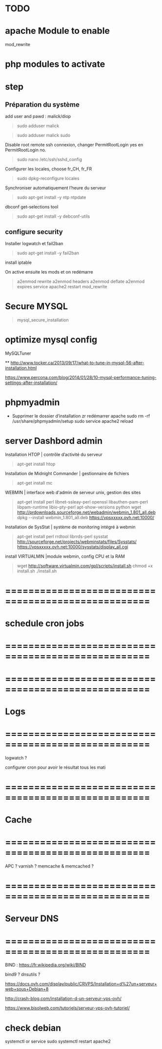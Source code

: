 
# TODO


# apache Module to enable

mod_rewrite

# php modules to activate


# step

## Préparation du système

add user and pawd : malick/diop
> sudo adduser malick

> sudo adduser malick sudo

Disable root remote ssh connexion, changer PermitRootLogin yes en PermitRootLogin no.
> sudo nano /etc/ssh/sshd_config

Configurer les locales, choose fr_CH, fr_FR
> sudo dpkg-reconfigure locales

Synchroniser automatiquement l’heure du serveur
> sudo apt-get install -y ntp ntpdate

dbconf get-selections tool
> sudo apt-get install -y debconf-utils

## configure security

Installer logwatch et fail2ban
> sudo apt-get install -y fail2ban

install iptable



On active ensuite les mods et on redémarre
> a2enmod rewrite
a2enmod headers
a2enmod deflate
a2enmod expires
service apache2 restart
mod_rewrite


# Secure MYSQL

> mysql_secure_installation

# optimize mysql config
MySQLTuner

** http://www.tocker.ca/2013/09/17/what-to-tune-in-mysql-56-after-installation.html

https://www.percona.com/blog/2014/01/28/10-mysql-performance-tuning-settings-after-installation/


# phpmyadmin

* Supprimer le dossier d’installation zr redémarrer apache
sudo rm -rf /usr/share/phpmyadmin/setup
sudo service apache2 reload





# server Dashbord admin

Installation HTOP | contrôle d’activité du serveur
> apt-get install htop

Installation de Midnight Commander |  gestionnaire de fichiers
> apt-get install mc

WEBMIN |  interface web d'admin de serveur unix, gestion des sites
> apt-get install perl libnet-ssleay-perl openssl libauthen-pam-perl libpam-runtime libio-pty-perl apt-show-versions python
wget http://prdownloads.sourceforge.net/webadmin/webmin_1.801_all.deb
dpkg --install webmin_1.801_all.deb
https://vpsxxxxx.ovh.net:10000/

Installation de SysStat | système de monitoring intégré à webmin
> apt-get install perl rrdtool librrds-perl sysstat
http://sourceforge.net/projects/webminstats/files/Sysstats/
https://vpsxxxxx.ovh.net:10000/sysstats/display_all.cgi

install VIRTUALMIN |module webmin, config CPU et la RAM
> wget http://software.virtualmin.com/gpl/scripts/install.sh
chmod +x install.sh
./install.sh


# =================================================== #
# schedule cron jobs
# =================================================== #

# =================================================== #
# Logs
# =================================================== #
logwatch ? 

configurer cron pour avoir le résultat tous les mati

# =================================================== #
# Cache
# =================================================== #
APC ?
varnish ?
memcache & memcached ?


# =================================================== #
# Serveur DNS
# =================================================== #

BIND : 
https://fr.wikipedia.org/wiki/BIND

bind9 ?
dnsutils ?


https://docs.ovh.com/display/public/CRVPS/Installation+d%27un+serveur+web+sous+Debian+8

http://crash-blog.com/installation-d-un-serveur-vps-ovh/

https://www.bisolweb.com/tutoriels/serveur-vps-ovh-tutoriel/


# check debian
systemctl or service
sudo systemctl restart apache2
